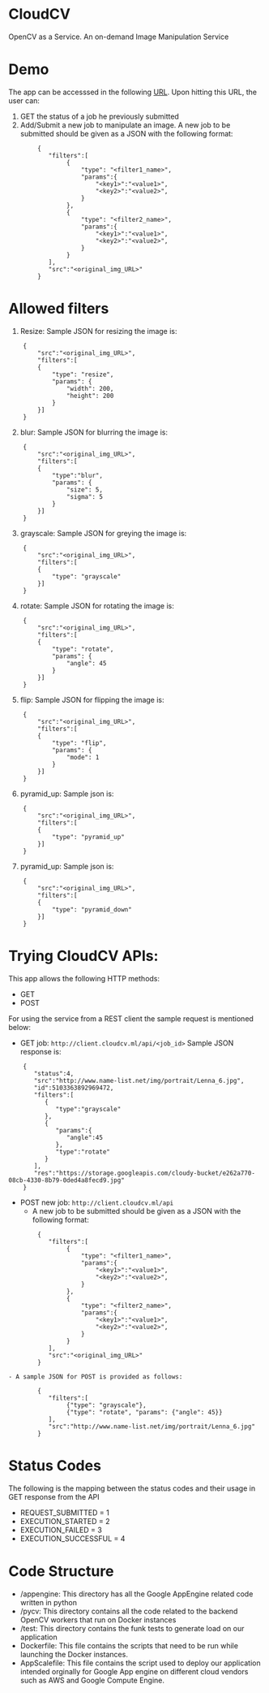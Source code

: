 # CloudCV


OpenCV as a Service.
An on-demand Image Manipulation Service


# Demo

The app can be accesssed in the following [URL](http://client.cloudcv.ml/).
Upon hitting this URL, the user can:
1. GET the status of a job he previously submitted
2. Add/Submit a new job to manipulate an image. A new job to be submitted should be given as a JSON with the following  format:
```
		{
	       "filters":[
	            {
		            "type": "<filter1_name>", 
		            "params":{
		            	"<key1>":"<value1>", 
		            	"<key2>":"<value2>", 
		            }
		        },
		        {
		            "type": "<filter2_name>", 
		            "params":{
		            	"<key1>":"<value1>", 
		            	"<key2>":"<value2>", 
		            }
		        }
	       ],
	       "src":"<original_img_URL>"
	    }
```

# Allowed filters

1. 	Resize: Sample JSON for resizing the image is:
```
	{
		"src":"<original_img_URL>",
		"filters":[
		{
			"type": "resize",
			"params": {
				"width": 200,
				"height": 200
			}
		}]
	}
```
2.	blur: Sample JSON for blurring the image is:
```
	{
		"src":"<original_img_URL>",
		"filters":[
		{
			"type":"blur",
			"params": {
				"size": 5,
				"sigma": 5
			}
		}]
	}
```
3.	grayscale: Sample JSON for greying the image is:
```
	{
		"src":"<original_img_URL>",
		"filters":[
		{
			"type": "grayscale"
		}]
	}
```
4.	rotate: Sample JSON for rotating the image is:
```
	{
		"src":"<original_img_URL>",
		"filters":[
		{
			"type": "rotate",
			"params": {
				"angle": 45
			}
		}]
	}
```
5. flip: Sample JSON for flipping the image is:
```
	{
		"src":"<original_img_URL>",
		"filters":[
		{
			"type": "flip",
			"params": {
				"mode": 1
			}
		}]
	}
```
6. pyramid_up: Sample json is:
```
	{
		"src":"<original_img_URL>",
		"filters":[
		{
			"type": "pyramid_up"
		}]
	}
```
7. pyramid_up: Sample json is:
```
	{
		"src":"<original_img_URL>",
		"filters":[
		{
			"type": "pyramid_down"
		}]
	}
```

# Trying CloudCV APIs:

This app allows the following HTTP methods:
* GET
* POST

For using the service from a REST client the sample request is mentioned below:
* GET job: `http://client.cloudcv.ml/api/<job_id>`
	Sample JSON response is:
```
	{
	   "status":4,
	   "src":"http://www.name-list.net/img/portrait/Lenna_6.jpg",
	   "id":5103363892969472,
	   "filters":[
	      {
	         "type":"grayscale"
	      },
	      {
	         "params":{
	            "angle":45
	         },
	         "type":"rotate"
	      }
	   ],
	   "res":"https://storage.googleapis.com/cloudy-bucket/e262a770-08cb-4330-8b79-0ded4a8fecd9.jpg"
	}
```
* POST new job: `http://client.cloudcv.ml/api`
	- A new job to be submitted should be given as a JSON with the following format:
```
		{
	       "filters":[
	            {
		            "type": "<filter1_name>", 
		            "params":{
		            	"<key1>":"<value1>", 
		            	"<key2>":"<value2>", 
		            }
		        },
		        {
		            "type": "<filter2_name>", 
		            "params":{
		            	"<key1>":"<value1>", 
		            	"<key2>":"<value2>", 
		            }
		        }
	       ],
	       "src":"<original_img_URL>"
	    }
```
	- A sample JSON for POST is provided as follows:
```
		{
		   "filters":[
		        {"type": "grayscale"},
		        {"type": "rotate", "params": {"angle": 45}}
		   ],
		   "src":"http://www.name-list.net/img/portrait/Lenna_6.jpg"
		}
```

# Status Codes
 
The following is the mapping between the status codes and their usage in GET response from the API
- REQUEST_SUBMITTED = 1
- EXECUTION_STARTED = 2
- EXECUTION_FAILED = 3
- EXECUTION_SUCCESSFUL = 4

# Code Structure

- /appengine: 	This directory has all the Google AppEngine related code written in python
- /pycv:			This directory contains all the code related to the backend OpenCV workers that run on Docker instances
- /test: 			This directory contains the funk tests to generate load on our application
- Dockerfile:	This file contains the scripts that need to be run while launching the Docker instances.
- AppScalefile:	This file contains the script used to deploy our application intended orginally for Google App engine on 
				different cloud vendors such as AWS and Google Compute Engine.
				